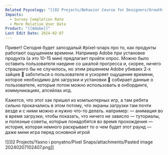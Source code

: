 ```yaml
---
Related Psycology: "[[02 Projects/Behavior Course for Designers/Growth Design/Biases/Wait-perception bias]]"
Impacts:
  - Survey Completion Rate
  - More Relative User Data
Product: "[[Adobe]]"
Last Edit Date: 2024-02-07
---
```



Привет! Сегодня будет запоздалый #pixel-snaps про то, как продукты работают ощущением времени. 
Например Adobe при установке продукта (а это 10-15 мин) предлагает пройти опрос. Можно было оставить пользователя наедине со шкалой прогресса и, скорее, ничего страшного бы не случилось, но этим решением Adobe убиваех 2-х зайцев
🐰 заботиться о пользователе и ускоряет ощущение времени, которое необходимо для загрузки и установки
🐰 собирает данные о пользователе, которые потом можно использовать в онбординге, коммуникациях, апсейлах итд. 

Кажется, что этот хак пришел из компьютерных игр, а там ребята сильно прокачались в этом потому, что экраны загрузки там почти везде и с ними можно и нужно что-то делать. например: 
— анимация во в время загрузки, чтобы показать, что ничего не зависло
— туториалы, и полезные советы, которые понадобятся во время прохождения
— история, которая немного раскрывает то о чем будет этот раунд
— даже мини игра перед основной игрой

![[02 Projects/Yasno i ponyatno/Pixel Snaps/attachments/Pasted image 20240207102407.png]]
